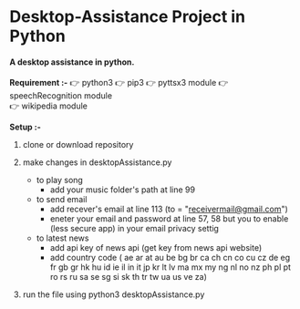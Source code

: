 # Desktop-Assistance Project in Python
#### A desktop assistance in python.

**Requirement :-**
    :point_right: python3
    :point_right: pip3
    :point_right: pyttsx3 module
    :point_right: speechRecognition module   
    :point_right: wikipedia module

**Setup :-**
   1. clone or download repository

   2. make changes in desktopAssistance.py
        - to play song
            - add your music folder's path at line 99 
        - to send email
            - add recever's email at line 113 (to = "receivermail@gmail.com")
            - eneter your email and password at line 57, 58 but you to enable (less secure app) in your email privacy settig
        - to latest news
            - add api key of news api (get key from news api website)
            - add country code ( ae ar at au be bg br ca ch cn co cu cz de eg fr gb gr hk hu id ie il in it jp kr lt lv ma mx my ng nl no nz ph pl pt ro rs ru sa se sg si sk th tr tw ua us ve za)

   3. run the file using python3 desktopAssistance.py




